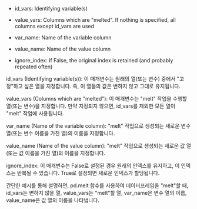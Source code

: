 - id_vars: Identifying variable(s)

- value_vars: Columns which are "melted". If nothing is specified, all columns except id_vars are used

- var_name: Name of the variable column

- value_name: Name of the value column

- ignore_index: If False, the original index is retained (and probably repeated often)


id_vars (Identifying variable(s)): 이 매개변수는 원래의 열(또는 변수) 중에서 "고정"하고 싶은 열을 지정합니다. 즉, 이 열들의 값은 변하지 않고 그대로 유지됩니다.

value_vars (Columns which are "melted"): 이 매개변수는 "melt" 작업을 수행할 열(또는 변수)을 지정합니다. 만약 지정되지 않으면, id_vars를 제외한 모든 열이 "melt" 작업에 사용됩니다.

var_name (Name of the variable column): "melt" 작업으로 생성되는 새로운 변수 열(또는 변수 이름을 가진 열)의 이름을 지정합니다.

value_name (Name of the value column): "melt" 작업으로 생성되는 새로운 값 열(또는 값 이름을 가진 열)의 이름을 지정합니다.

ignore_index: 이 매개변수는 False로 설정된 경우 원래의 인덱스를 유지하고, 이 인덱스는 반복될 수 있습니다. True로 설정되면 새로운 인덱스가 할당됩니다.

간단한 예시를 통해 설명하면, pd.melt 함수를 사용하여 데이터프레임을 "melt"할 때, id_vars는 변하지 않을 열, value_vars는 "melt"할 열, var_name은 변수 열의 이름, value_name은 값 열의 이름을 나타냅니다.








